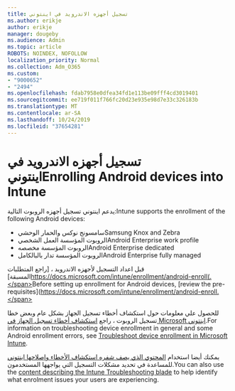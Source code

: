 ```yaml
---
title: تسجيل أجهزه الاندرويد في اينتوني
ms.author: erikje
author: erikje
manager: dougeby
ms.audience: Admin
ms.topic: article
ROBOTS: NOINDEX, NOFOLLOW
localization_priority: Normal
ms.collection: Adm_O365
ms.custom:
- "9000652"
- "2494"
ms.openlocfilehash: fdab7958e0dfea34fd1e113be09fff4cd3019401
ms.sourcegitcommit: ee719f011f766fc20d23e935e98d7e33c326183b
ms.translationtype: MT
ms.contentlocale: ar-SA
ms.lasthandoff: 10/24/2019
ms.locfileid: "37654281"
---
```

# <a name="enrolling-android-devices-into-intune"></a><span data-ttu-id="b8b85-102">تسجيل أجهزه الاندرويد في اينتوني</span><span class="sxs-lookup"><span data-stu-id="b8b85-102">Enrolling Android devices into Intune</span></span>

<span data-ttu-id="b8b85-103">يدعم اينتوني تسجيل أجهزه الروبوت التالية:</span><span class="sxs-lookup"><span data-stu-id="b8b85-103">Intune supports the enrollment of the following Android devices:</span></span>
- <span data-ttu-id="b8b85-104">سامسونج نوكس والحمار الوحشي</span><span class="sxs-lookup"><span data-stu-id="b8b85-104">Samsung Knox and Zebra</span></span>
- <span data-ttu-id="b8b85-105">الروبوت المؤسسة العمل الشخصي</span><span class="sxs-lookup"><span data-stu-id="b8b85-105">Android Enterprise work profile</span></span>
- <span data-ttu-id="b8b85-106">الروبوت المؤسسة مخصصه</span><span class="sxs-lookup"><span data-stu-id="b8b85-106">Android Enterprise dedicated</span></span>
- <span data-ttu-id="b8b85-107">الروبوت المؤسسة تدار بالبالكامل</span><span class="sxs-lookup"><span data-stu-id="b8b85-107">Android Enterprise fully managed</span></span>

<span data-ttu-id="b8b85-108">قبل اعداد التسجيل لأجهزه الاندرويد ، [راجع المتطلبات المسبقة]https://docs.microsoft.com/intune/enrollment/android-enroll(.</span><span class="sxs-lookup"><span data-stu-id="b8b85-108">Before setting up enrollment for Android devices, [review the pre-requisites](https://docs.microsoft.com/intune/enrollment/android-enroll.</span></span>

<span data-ttu-id="b8b85-109">للحصول علي معلومات حول استكشاف أخطاء تسجيل الجهاز بشكل عام وبعض خطا تسجيل الروبوت ، راجع [استكشاف أخطاء تسجيل الجهاز في Microsoft اينتوني](https://docs.microsoft.com/intune/enrollment/troubleshoot-device-enrollment-in-intune).</span><span class="sxs-lookup"><span data-stu-id="b8b85-109">For information on troubleshooting device enrollment in general and some Android enrollment errors,  see [Troubleshoot device enrollment in Microsoft Intune](https://docs.microsoft.com/intune/enrollment/troubleshoot-device-enrollment-in-intune).</span></span>

<span data-ttu-id="b8b85-110">يمكنك أيضا استخدام [المحتوي الذي يصف شفره استكشاف الأخطاء وإصلاحها اينتوني](https://docs.microsoft.com/intune/fundamentals/help-desk-operators) للمساعدة في تحديد مشكلات التسجيل التي يواجهها المستخدمون.</span><span class="sxs-lookup"><span data-stu-id="b8b85-110">You can also use the [content describing the Intune Troubleshooting blade](https://docs.microsoft.com/intune/fundamentals/help-desk-operators) to help identify what enrolment issues your users are experiencing.</span></span>





